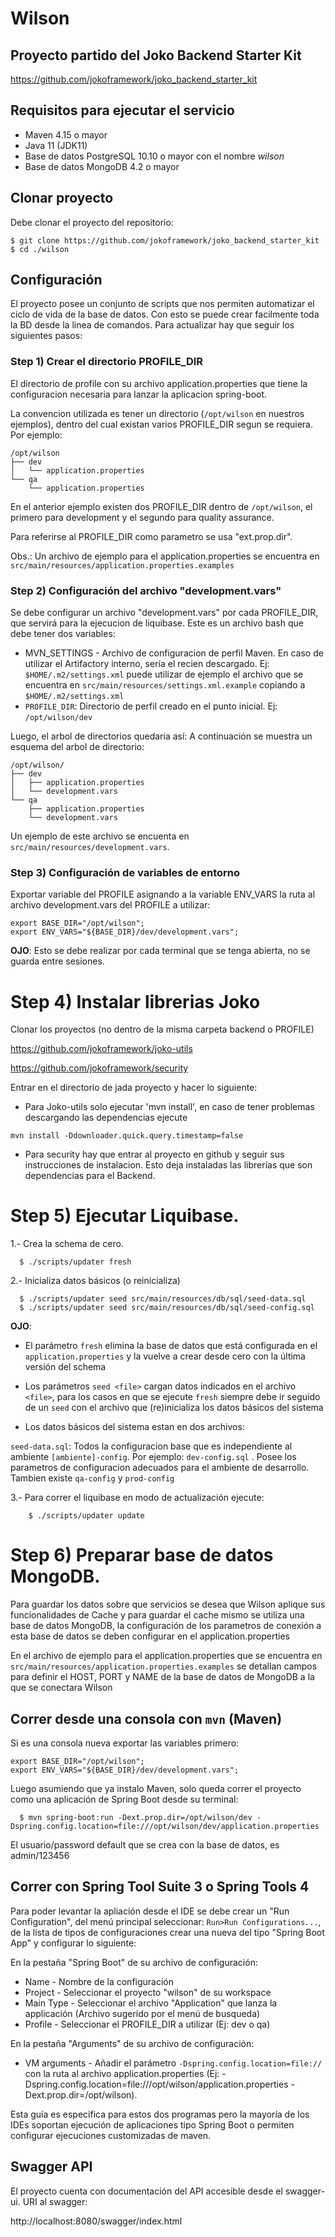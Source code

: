 # Wilson

## Proyecto partido del Joko Backend Starter Kit
https://github.com/jokoframework/joko_backend_starter_kit

## Requisitos para ejecutar el servicio

* Maven 4.15 o mayor
* Java 11 (JDK11)
* Base de datos PostgreSQL 10.10 o mayor con el nombre *wilson*
* Base de datos MongoDB 4.2 o mayor


## Clonar proyecto

Debe clonar el proyecto del repositorio:

```shell
$ git clone https://github.com/jokoframework/joko_backend_starter_kit
$ cd ./wilson
```

## Configuración
El proyecto posee un conjunto de scripts que nos permiten automatizar el ciclo de vida de la base de datos. Con esto se puede crear facilmente toda la BD desde la linea de comandos. Para actualizar hay que seguir los siguientes pasos:
  
### Step 1) Crear el directorio PROFILE_DIR
El directorio de profile con su archivo application.properties que tiene la configuracion necesaria para lanzar la aplicacion spring-boot.
 
La convencion utilizada es tener un directorio (`/opt/wilson` en nuestros ejemplos), dentro del cual existan varios PROFILE_DIR segun se requiera. Por ejemplo:

```shell
/opt/wilson
├── dev
│   └── application.properties
└── qa
    └── application.properties
```
 
En el anterior ejemplo existen dos PROFILE_DIR dentro de `/opt/wilson`, el primero para development y el segundo para quality assurance.
 
Para referirse al PROFILE_DIR como parametro se usa "ext.prop.dir".
 
Obs.: Un archivo de ejemplo para el application.properties se encuentra en `src/main/resources/application.properties.examples`
  
### Step 2) Configuración del archivo "development.vars"
  
Se debe configurar un archivo "development.vars" por cada PROFILE_DIR, que servirá para la ejecucion de liquibase. Este es un archivo bash que debe tener dos variables: 
* MVN_SETTINGS - Archivo de configuracion de perfil Maven. En caso de utilizar el Artifactory interno, sería el recien descargado. Ej: `$HOME/.m2/settings.xml` puede utilizar de ejemplo el archivo que se encuentra en `src/main/resources/settings.xml.example` copiando a `$HOME/.m2/settings.xml`
* `PROFILE_DIR`: Directorio de perfil creado en el punto inicial. Ej: `/opt/wilson/dev`
  
Luego, el arbol de directorios quedaria así:
A continuación se muestra un esquema del arbol de directorio:
```shell
/opt/wilson/
├── dev
│   ├── application.properties
│   └── development.vars
└── qa
    ├── application.properties
    └── development.vars
```

Un ejemplo de este archivo se encuenta en `src/main/resources/development.vars`.
  
### Step 3) Configuración de variables de entorno
Exportar variable del PROFILE asignando a la variable ENV_VARS la ruta al archivo development.vars del PROFILE a utilizar:
```shell
export BASE_DIR="/opt/wilson";
export ENV_VARS="${BASE_DIR}/dev/development.vars";
```
**OJO**: Esto se debe realizar por cada terminal que se tenga abierta, no se guarda entre sesiones.

# Step 4) Instalar librerias Joko
	
Clonar los proyectos (no dentro de la misma carpeta backend o PROFILE)
	
https://github.com/jokoframework/joko-utils

https://github.com/jokoframework/security

Entrar en el directorio de jada proyecto y hacer lo siguiente:

* Para Joko-utils solo ejecutar 'mvn install', en caso de tener problemas descargando las dependencias ejecute
 
 `mvn install -Ddownloader.quick.query.timestamp=false`

* Para security hay que entrar al proyecto en github y seguir sus instrucciones de instalacion. Esto deja instaladas las librerías que son dependencias para el Backend.

# Step 5) Ejecutar Liquibase.
  
1.- Crea la schema de cero.
  ```shell
    $ ./scripts/updater fresh
  ```
2.- Inicializa datos básicos (o reinicializa)
  ```shell
    $ ./scripts/updater seed src/main/resources/db/sql/seed-data.sql
    $ ./scripts/updater seed src/main/resources/db/sql/seed-config.sql
  ```
  **OJO**:
* El parámetro `fresh` elimina la base de datos que está configurada en el `application.properties` y la vuelve a crear desde cero con la última versión del schema
  
* Los parámetros `seed <file>` cargan datos indicados en el archivo `<file>`, para los casos en que se ejecute `fresh` siempre debe ir seguido de un `seed` con el archivo que (re)inicializa los datos básicos del sistema 
  
* Los datos básicos del sistema estan en dos archivos:

`seed-data.sql`: Todos la configuracion base que es independiente al ambiente
`[ambiente]-config`. Por ejemplo: `dev-config.sql` . Posee los parametros de configuracion adecuados  para el ambiente de desarrollo. Tambien existe `qa-config` y `prod-config`
  
3.- Para correr el liquibase en modo de actualización ejecute:  
```
    $ ./scripts/updater update
  ```
    
# Step 6) Preparar base de datos MongoDB.
Para guardar los datos sobre que servicios se desea que Wilson aplique sus funcionalidades de Cache y para guardar el cache mismo se utiliza
una base de datos MongoDB, la configuración de los parametros de conexión a esta base de datos se deben configurar en el application.properties

En el archivo de ejemplo para el application.properties que se encuentra en `src/main/resources/application.properties.examples` se detallan
campos para definir el HOST, PORT y NAME de la base de datos de MongoDB a la que se conectara Wilson

## Correr desde una consola con `mvn` (Maven)

Si es una consola nueva exportar las variables primero:
```shell
export BASE_DIR="/opt/wilson";
export ENV_VARS="${BASE_DIR}/dev/development.vars";
```

Luego asumiendo que ya instalo Maven, solo queda correr el proyecto como una aplicación de Spring Boot desde su terminal:
```shell
  $ mvn spring-boot:run -Dext.prop.dir=/opt/wilson/dev -Dspring.config.location=file:///opt/wilson/dev/application.properties
```

El usuario/password default que se crea con la base de datos, es admin/123456

## Correr con Spring Tool Suite 3 o Spring Tools 4
Para poder levantar la apliación desde el IDE se debe crear un "Run Configuration", del menú principal seleccionar: `Run>Run Configurations...`, de la lista de tipos de configuraciones crear una nueva del tipo "Spring Boot App" y configurar lo siguiente:

En la pestaña "Spring Boot" de su archivo de configuración:
* Name - Nombre de la configuración
* Project - Seleccionar el proyecto "wilson" de su workspace
* Main Type - Seleccionar el archivo "Application" que lanza la applicación (Archivo sugerido por el menú de busqueda)
* Profile - Seleccionar el PROFILE_DIR a utilizar (Ej: dev o qa)

En la pestaña "Arguments" de su archivo de configuración:
* VM arguments - Añadir el parámetro `-Dspring.config.location=file://` con la ruta al archivo application.properties (Ej: -Dspring.config.location=file:///opt/wilson/application.properties -Dext.prop.dir=/opt/wilson).

Esta guía es especifica para estos dos programas pero la mayoría de los IDEs soportan ejecución de aplicaciones tipo Spring Boot o permiten configurar ejecuciones customizadas de maven.

## Swagger API
El proyecto cuenta con documentación del API accesible desde el swagger-ui. URI al swagger:

http://localhost:8080/swagger/index.html
